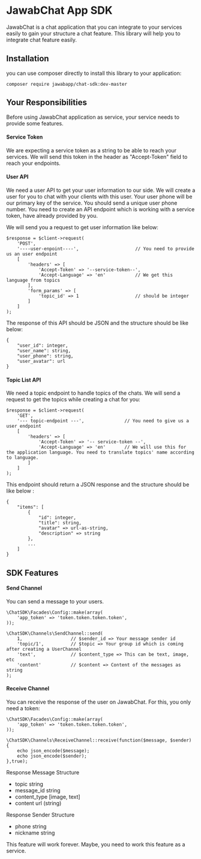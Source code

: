 # JawabChat App SDK

JawabChat is a chat application that you can integrate to your services easily to gain your structure a chat feature. This library will help you to integrate chat feature easily.

## Installation

you can use composer directly to install this library to your application:

```
composer require jawabapp/chat-sdk:dev-master
```

## Your Responsibilities

Before using JawabChat application as service, your service needs to provide some features.

#### Service Token

We are expecting a service token as a string to be able to reach your services. We will send this token in the header as "Accept-Token" field to reach your endpoints.

#### User API

We need a user API to get your user information to our side. We will create a user for you to chat with your clients with this user.
Your user phone will be our primary key of the service. You should send a unique user phone number.
You need to create an API endpoint which is working with a service token, have already provided by you.

We will send you a request to get user information like below:

```
$response = $client->request(
    'POST',
    '----user-enpoint----',                     // You need to provide us an user endpoint
    [
        'headers' => [
            'Accept-Token' => '--service-token--',
            'Accept-Language' => 'en'           // We get this language from topics
        ],
        'form_params' => [
            'topic_id' => 1                     // should be integer
        ]
    ]
);
```

The response of this API should be JSON and the structure should be like below:

```
{
    "user_id": integer,
    "user_name": string,
    "user_phone": string,
    "user_avatar": url
}
```

#### Topic List API

We need a topic endpoint to handle topics of the chats. We will send a request to get the topics while creating a chat for you:

```
$response = $client->request(
    'GET',
    '--- topic-endpoint ---',               // You need to give us a user endpoint
    [
        'headers' => [
            'Accept-Token' => '-- service-token --',
            'Accept-Language' => 'en'       // We will use this for the application language. You need to translate topics' name according to language.
        ]
    ]
);
```

This endpoint should return a JSON response and the structure should be like below :

```
{
    "items": [
        {
            "id": integer,
            "title": string,
            "avatar" => url-as-string,
            "description" => string
        },
        ...
    ]
}
```

## SDK Features

#### Send Channel

You can send a message to your users.

```
\ChatSDK\Facades\Config::make(array(
    'app_token' => 'token.token.token.token',
));

\ChatSDK\Channels\SendChannel::send(
    1,                  // $sender_id => Your message sender id
    'topic/1',          // $topic => Your group id which is coming after creating a UserChannel
    'text',             // $content_type => This can be text, image, etc
    'content'           // $content => Content of the messages as string
);
```

#### Receive Channel

You can receive the response of the user on JawabChat. For this, you only need a token:

```
\ChatSDK\Facades\Config::make(array(
    'app_token' => 'token.token.token.token',
));

\ChatSDK\Channels\ReceiveChannel::receive(function($message, $sender) {
    echo json_encode($message);
    echo json_encode($sender);
},true);
```

Response Message Structure

 - topic            string
 - message_id       string
 - content_type     [image, text]
 - content          url (string)

Response Sender Structure

 - phone            string
 - nickname         string

This feature will work forever. Maybe, you need to work this feature as a service.
